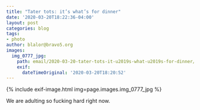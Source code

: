 ```yaml
---
title: "Tater tots: it’s what’s for dinner"
date: '2020-03-20T18:22:36-04:00'
layout: post
categories: blog
tags:
- photo
author: blalor@bravo5.org
images:
  img_0777_jpg:
    path: email/2020-03-20-tater-tots-it-u2019s-what-u2019s-for-dinner/IMG_0777.JPG
    exif:
      dateTimeOriginal: '2020-03-20T18:20:52'
---
```


{% include exif-image.html img=page.images.img_0777_jpg %}


We are adulting so fucking hard right now. 



